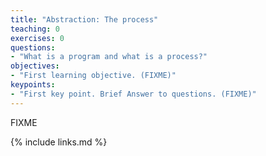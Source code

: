```yaml
---
title: "Abstraction: The process"
teaching: 0
exercises: 0
questions:
- "What is a program and what is a process?"
objectives:
- "First learning objective. (FIXME)"
keypoints:
- "First key point. Brief Answer to questions. (FIXME)"
---
```

FIXME

{% include links.md %}

